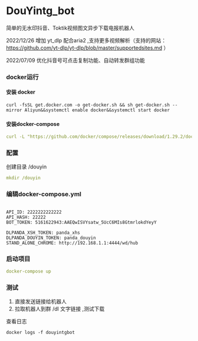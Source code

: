 # DouYintg_bot

简单的无水印抖音、Toktik视频图文异步下载电报机器人

2022/12/26 增加 yt_dlp 配合aria2 ,支持更多视频解析（支持的网站：https://github.com/yt-dlp/yt-dlp/blob/master/supportedsites.md ）

2022/07/09 优化抖音号可点击复制功能、自动转发群组功能

### docker运行

#### 安装 docker

```
curl -fsSL get.docker.com -o get-docker.sh && sh get-docker.sh --mirror Aliyun&&systemctl enable docker&&systemctl start docker

```

#### 安装docker-compose

```yaml
curl -L "https://github.com/docker/compose/releases/download/1.29.2/docker-compose-$(uname -s)-$(uname -m)" -o /usr/local/bin/docker-compose &&chmod +x /usr/local/bin/docker-compose
```

### 配置

创建目录 /douyin

```yaml
mkdir /douyin
```

### 编辑docker-compose.yml

```angular2html

API_ID: 2222222222222
API_HASH: 22222
BOT_TOKEN: 5161622943:AAEQwISVYsatw_5UcC6MIs8GtmrlokdYeyY

DLPANDA_XSH_TOKEN: panda_xhs
DLPANDA_DOUYIN_TOKEN: panda_douyin
STAND_ALONE_CHROME: http://192.168.1.1:4444/wd/hub
```

### 启动项目

```yaml
docker-compose up 
```

### 测试

1. 直接发送链接给机器人
2. 拉取机器人到群 /dl 文字链接 ,测试下载



查看日志

```
docker logs -f douyintgbot
```











